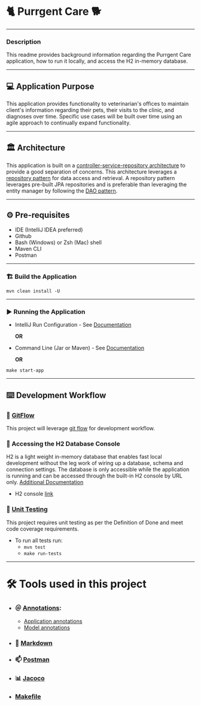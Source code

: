 # 🐈 Purrgent Care 🐕
___

### Description

This readme provides background information regarding the Purrgent Care application, how to run it locally,
and access the H2 in-memory database.

___

## 💻 Application Purpose

This application provides functionality to veterinarian's offices to maintain client's information regarding
their pets, their visits to the clinic, and diagnoses over time. Specific use cases will be built over time 
using an agile approach to continually expand functionality.

___

## 🏛 Architecture

This application is built on a [controller-service-repository architecture](https://tom-collings.medium.com/controller-service-repository-16e29a4684e5)
to provide a good separation of concerns. This architecture leverages a [repository pattern](https://java-design-patterns.com/patterns/repository/)
for data access and retrieval. A repository pattern leverages pre-built JPA repositories and is preferable than 
leveraging the entity manager by following the [DAO pattern](https://www.baeldung.com/java-dao-vs-repository).

___

## ⚙️ Pre-requisites

- IDE (IntelliJ IDEA preferred)
- Github
- Bash (Windows) or Zsh (Mac) shell
- Maven CLI
- Postman

___

### 🏗 Build the Application

```shell
mvn clean install -U
```

___

### ▶️ Running the Application

- IntelliJ Run Configuration - See [Documentation](https://www.jetbrains.com/help/idea/run-debug-configuration-spring-boot.html)
    
    **OR**

- Command Line (Jar or Maven) - See [Documentation](https://www.javaguides.net/2019/05/run-spring-boot-app-from-command-line.html)

    **OR**

```shell
make start-app
```

___

## ⌨️ Development Workflow

### 🔀 [GitFlow][git-flow-doc]

This project will leverage [git flow][git-flow-doc] for development workflow.

### 💾 Accessing the H2 Database Console

H2 is a light weight in-memory database that enables fast local development without the leg work of wiring up
a database, schema and connection settings. The database is only accessible while the application is running
and can be accessed through the built-in H2 console by URL only. [Additional Documentation](https://www.jetbrains.com/help/idea/h2.html)

- H2 console [link](http://localhost:8080/h2-console/)


### 🧪 [Unit Testing][unit-testing-doc]

This project requires unit testing as per the Definition of Done and meet code coverage requirements.

- To run all tests run:
  - ```mvn test```
  - ```make run-tests```
___

# 🛠 Tools used in this project

- ### ＠ [Annotations](https://medium.com/@himani.prasad016/spring-boot-annotations-2894594e3c4b):
  - [Application annotations](https://www.geeksforgeeks.org/spring-boot-annotations/)
  - [Model annotations](https://wkrzywiec.medium.com/project-lombok-how-to-make-your-model-class-simple-ad71319c35d5)

- ### 📘 [Markdown][markdown-doc]

- ### 📫 [Postman][postman-doc]

- ### 📊 [Jacoco][jacoco-doc]

- ### [Makefile][makefile-doc]


[git-flow-doc]: documentation/git-flow.md
[markdown-doc]: documentation/markdown.md
[postman-doc]: documentation/postman.md
[jacoco-doc]: documentation/jacoco.md
[makefile-doc]: documentation/makefile.md
[unit-testing-doc]: documentation/unit-testing.md

